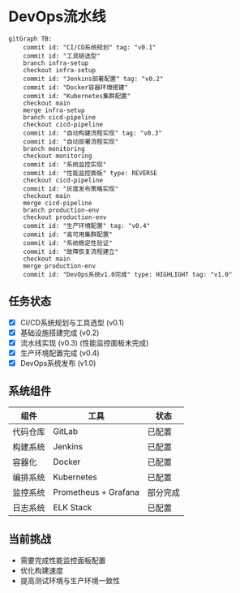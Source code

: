 # DevOps流水线

```mermaid
gitGraph TB:
    commit id: "CI/CD系统规划" tag: "v0.1"
    commit id: "工具链选型"
    branch infra-setup
    checkout infra-setup
    commit id: "Jenkins部署配置" tag: "v0.2"
    commit id: "Docker容器环境搭建"
    commit id: "Kubernetes集群配置"
    checkout main
    merge infra-setup
    branch cicd-pipeline
    checkout cicd-pipeline
    commit id: "自动构建流程实现" tag: "v0.3"
    commit id: "自动部署流程实现"
    branch monitoring
    checkout monitoring
    commit id: "系统监控实现"
    commit id: "性能监控面板" type: REVERSE
    checkout cicd-pipeline
    commit id: "灰度发布策略实现"
    checkout main
    merge cicd-pipeline
    branch production-env
    checkout production-env
    commit id: "生产环境配置" tag: "v0.4"
    commit id: "高可用集群配置"
    commit id: "系统稳定性验证"
    commit id: "故障恢复流程建立"
    checkout main
    merge production-env
    commit id: "DevOps系统v1.0完成" type: HIGHLIGHT tag: "v1.0"
```

## 任务状态

- [x] CI/CD系统规划与工具选型 (v0.1)
- [x] 基础设施搭建完成 (v0.2)
- [x] 流水线实现 (v0.3) (性能监控面板未完成)
- [x] 生产环境配置完成 (v0.4)
- [x] DevOps系统发布 (v1.0)

## 系统组件

| 组件 | 工具 | 状态 |
|-----|------|------|
| 代码仓库 | GitLab | 已配置 |
| 构建系统 | Jenkins | 已配置 |
| 容器化 | Docker | 已配置 |
| 编排系统 | Kubernetes | 已配置 |
| 监控系统 | Prometheus + Grafana | 部分完成 |
| 日志系统 | ELK Stack | 已配置 |

## 当前挑战

- 需要完成性能监控面板配置
- 优化构建速度
- 提高测试环境与生产环境一致性 